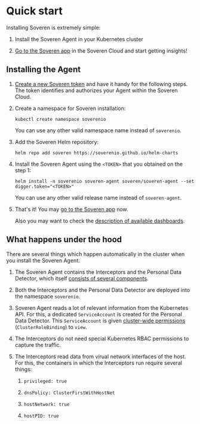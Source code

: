 # Quick start

Installing Soveren is extremely simple:

1. Install the Soveren Agent in your Kubernetes cluster

2. [Go to the Soveren app](https://app.soveren.io/pii-types) in the Soveren Cloud and start getting insights!


## Installing the Agent

1. [Create a new Soveren token](../../administration/managing-agents#create-an-agent) and have it handy for the following steps. The token identifies and authorizes your Agent within the Soveren Cloud.
 

2. Create a namespace for Soveren installation:
    ```shell
    kubectl create namespace soverenio
    ```
   You can use any other valid namespace name instead of `soverenio`.


4. Add the Soveren Helm repository:
    ```shell
    helm repo add soveren https://soverenio.github.io/helm-charts
    ```

5. Install the Soveren Agent using the `<TOKEN>` that you obtained on the step 1:
    ```shell
    helm install -n soverenio soveren-agent soveren/soveren-agent --set digger.token="<TOKEN>"
    ```
   You can use any other valid release name instead of `soveren-agent`.


7. That's it! You may [go to the Soveren app](https://app.soveren.io/pii-types) now.

   Also you may want to check the [description of available dashboards](../../dashboards/overview).

## What happens under the hood

There are several things which happen automatically in the cluster when you install the Soveren Agent:

1. The Soveren Agent contains the Interceptors and the Personal Data Detector, which itself [consists of several components](/).


2. Both the Interceptors and the Personal Data Detector are deployed into the namespace `soverenio`. 


3. Soveren Agent reads a lot of relevant information from the Kubernetes API. For this, a dedicated `ServiceAccount` is created for the Personal Data Detector. This `ServiceAccount` is given [cluster-wide permissions](https://github.com/soverenio/helm-charts/blob/master/charts/soveren-agent/templates/digger-rbac.yaml) (`ClusterRoleBinding`) to `view`.


4. The Interceptors do not need special Kubernetes RBAC permissions to capture the traffic.

5. The Interceptors read data from virual network interfaces of the host. For this, the containers in which the Interceptors run require several things:

   1. `privileged: true`

   2. `dnsPolicy: ClusterFirstWithHostNet`

   3. `hostNetwork: true`

   4. `hostPID: true`
